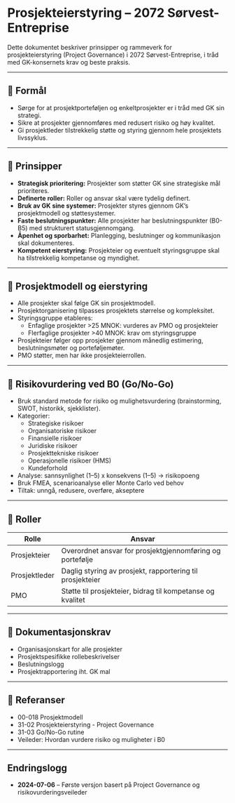 # Prosjekteierstyring – 2072 Sørvest-Entreprise

Dette dokumentet beskriver prinsipper og rammeverk for prosjekteierstyring (Project Governance) i 2072 Sørvest-Entreprise, i tråd med GK-konsernets krav og beste praksis.

---

## 🎯 Formål
- Sørge for at prosjektporteføljen og enkeltprosjekter er i tråd med GK sin strategi.
- Sikre at prosjekter gjennomføres med redusert risiko og høy kvalitet.
- Gi prosjektleder tilstrekkelig støtte og styring gjennom hele prosjektets livssyklus.

---

## 📌 Prinsipper
- **Strategisk prioritering:** Prosjekter som støtter GK sine strategiske mål prioriteres.
- **Definerte roller:** Roller og ansvar skal være tydelig definert.
- **Bruk av GK sine systemer:** Prosjekter styres gjennom GK’s prosjektmodell og støttesystemer.
- **Faste beslutningspunkter:** Alle prosjekter har beslutningspunkter (B0-B5) med strukturert statusgjennomgang.
- **Åpenhet og sporbarhet:** Planlegging, beslutninger og kommunikasjon skal dokumenteres.
- **Kompetent eierstyring:** Prosjekteier og eventuelt styringsgruppe skal ha tilstrekkelig kompetanse og myndighet.

---

## 📝 Prosjektmodell og eierstyring
- Alle prosjekter skal følge GK sin prosjektmodell.
- Prosjektorganisering tilpasses prosjektets størrelse og kompleksitet.
- Styringsgruppe etableres:
  - Enfaglige prosjekter >25 MNOK: vurderes av PMO og prosjekteier
  - Flerfaglige prosjekter >40 MNOK: krav om styringsgruppe
- Prosjekteier følger opp prosjekter gjennom månedlig estimering, beslutningsmøter og porteføljemøter.
- PMO støtter, men har ikke prosjekteierrollen.

---

## 📌 Risikovurdering ved B0 (Go/No-Go)
- Bruk standard metode for risiko og mulighetsvurdering (brainstorming, SWOT, historikk, sjekklister).
- Kategorier:
  - Strategiske risikoer
  - Organisatoriske risikoer
  - Finansielle risikoer
  - Juridiske risikoer
  - Prosjekttekniske risikoer
  - Operasjonelle risikoer (HMS)
  - Kundeforhold
- Analyse: sannsynlighet (1–5) x konsekvens (1–5) → risikopoeng
- Bruk FMEA, scenarioanalyse eller Monte Carlo ved behov
- Tiltak: unngå, redusere, overføre, akseptere

---

## 📌 Roller
| Rolle | Ansvar |
|--------|---------|
| Prosjekteier | Overordnet ansvar for prosjektgjennomføring og portefølje |
| Prosjektleder | Daglig styring av prosjekt, rapportering til prosjekteier |
| PMO | Støtte til prosjekteier, bidrag til kompetanse og kvalitet |

---

## 📎 Dokumentasjonskrav
- Organisasjonskart for alle prosjekter
- Prosjektspesifikke rollebeskrivelser
- Beslutningslogg
- Prosjektrapportering iht. GK mal

---

## 📌 Referanser
- 00-018 Prosjektmodell
- 31-02 Prosjekteierstyring - Project Governance
- 31-03 Go/No-Go rutine
- Veileder: Hvordan vurdere risiko og muligheter i B0

---

## Endringslogg
- **2024-07-06** – Første versjon basert på Project Governance og risikovurderingsveileder
